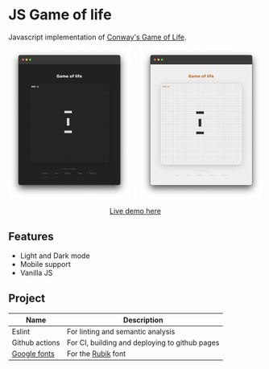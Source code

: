# JS Game of life


Javascript implementation of [Conway's Game of Life](https://en.wikipedia.org/wiki/Conway%27s_Game_of_Life).

<center>
    <p float="left" align="center">
        <img src=".github/screenshots/screenshot01.png" style="width: 48%"/>
		<span>&nbsp;&nbsp;&nbsp;</span>
        <img src=".github/screenshots/screenshot02.png" style="width: 48%"/>
    </p>
</center>

<center>
	<a href="https://leandrosq.github.io/js-game-of-life/">Live demo here</a>
</center>

## Features

- Light and Dark mode
- Mobile support
- Vanilla JS

## Project

| Name | Description |
| -- | -- |
| Eslint | For linting and semantic analysis |
| Github actions | For CI, building and deploying to github pages |
| [Google fonts](https://fonts.google.com/) | For the [Rubik](https://fonts.google.com/specimen/Rubik) font |
